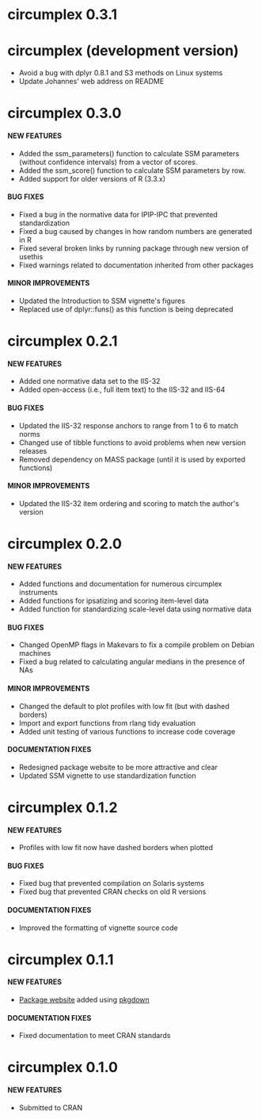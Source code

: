 # circumplex 0.3.1

# circumplex (development version)

* Avoid a bug with dplyr 0.8.1 and S3 methods on Linux systems
* Update Johannes' web address on README

circumplex 0.3.0
=============================

#### NEW FEATURES ####

* Added the ssm_parameters() function to calculate SSM parameters (without 
  confidence intervals) from a vector of scores.
* Added the ssm_score() function to calculate SSM parameters by row.
* Added support for older versions of R (3.3.x)

#### BUG FIXES ####

* Fixed a bug in the normative data for IPIP-IPC that prevented standardization
* Fixed a bug caused by changes in how random numbers are generated in R
* Fixed several broken links by running package through new version of usethis
* Fixed warnings related to documentation inherited from other packages

#### MINOR IMPROVEMENTS ####

* Updated the Introduction to SSM vignette's figures
* Replaced use of dplyr::funs() as this function is being deprecated

circumplex 0.2.1
=============================

#### NEW FEATURES ####

* Added one normative data set to the IIS-32
* Added open-access (i.e., full item text) to the IIS-32 and IIS-64

#### BUG FIXES ####

* Updated the IIS-32 response anchors to range from 1 to 6 to match norms
* Changed use of tibble functions to avoid problems when new version releases
* Removed dependency on MASS package (until it is used by exported functions)

#### MINOR IMPROVEMENTS ####

* Updated the IIS-32 item ordering and scoring to match the author's version

circumplex 0.2.0
=============================

#### NEW FEATURES ####

* Added functions and documentation for numerous circumplex instruments
* Added functions for ipsatizing and scoring item-level data
* Added function for standardizing scale-level data using normative data

#### BUG FIXES ####

* Changed OpenMP flags in Makevars to fix a compile problem on Debian machines
* Fixed a bug related to calculating angular medians in the presence of NAs

#### MINOR IMPROVEMENTS ####

* Changed the default to plot profiles with low fit (but with dashed borders)
* Import and export functions from rlang tidy evaluation
* Added unit testing of various functions to increase code coverage

#### DOCUMENTATION FIXES ####

* Redesigned package website to be more attractive and clear
* Updated SSM vignette to use standardization function

circumplex 0.1.2
=============================

#### NEW FEATURES ####

* Profiles with low fit now have dashed borders when plotted

#### BUG FIXES ####

* Fixed bug that prevented compilation on Solaris systems
* Fixed bug that prevented CRAN checks on old R versions

#### DOCUMENTATION FIXES ####

* Improved the formatting of vignette source code

circumplex 0.1.1
=============================

#### NEW FEATURES ####

* [Package website](https://circumplex.jmgirard.com) added using [pkgdown](https://pkgdown.r-lib.org/)

#### DOCUMENTATION FIXES ####

* Fixed documentation to meet CRAN standards

circumplex 0.1.0
=============================

#### NEW FEATURES ####

* Submitted to CRAN
